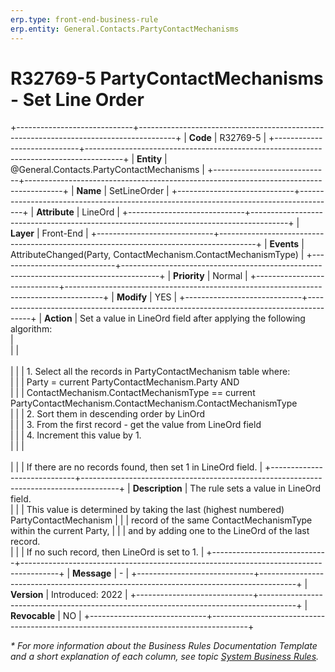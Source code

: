 ```yaml
---
erp.type: front-end-business-rule
erp.entity: General.Contacts.PartyContactMechanisms
---
```


# R32769-5 PartyContactMechanisms - Set Line Order
+-----------------------------+---------------------------------------------------------------------------------------+
| **Code**                    | R32769-5                                                                              |
+-----------------------------+---------------------------------------------------------------------------------------+
| **Entity**                  | @General.Contacts.PartyContactMechanisms                                              |
+-----------------------------+---------------------------------------------------------------------------------------+
| **Name**                    | SetLineOrder                                                                          |
+-----------------------------+---------------------------------------------------------------------------------------+
| **Attribute**               | LineOrd                                                                               |
+-----------------------------+---------------------------------------------------------------------------------------+
| **Layer**                   | Front-End                                                                             |
+-----------------------------+---------------------------------------------------------------------------------------+
| **Events**                  | AttributeChanged(Party, ContactMechanism.ContactMechanismType)                        |
+-----------------------------+---------------------------------------------------------------------------------------+
| **Priority**                | Normal                                                                                |
+-----------------------------+---------------------------------------------------------------------------------------+
| **Modify**                  | YES                                                                                   |
+-----------------------------+---------------------------------------------------------------------------------------+
| **Action**                  | Set a value in LineOrd field after applying the following algorithm:<br/>             |                 
|                             | <br><br>                                                                              | 
|                             | 1. Select all the records in PartyContactMechanism table where: <br/>                 | 
|                             | Party = current PartyContactMechanism.Party AND <br/>                                 | 
|                             | ContactMechanism.ContactMechanismType == current PartyContactMechanism.ContactMechanism.ContactMechanismType <br/> |
|                             | 2. Sort them in descending order by LinOrd <br/>                                      | 
|                             | 3. From the first record - get the value from LineOrd field <br/>                     |
|                             | 4. Increment this value by 1. <br/>                                                   |
|                             | <br><br>                                                                              | 
|                             | If there are no records found, then set 1 in LineOrd field.                           | 
+-----------------------------+---------------------------------------------------------------------------------------+
| **Description**             | The rule sets a value in LineOrd field.<br/>                                          | 
|                             | This value is determined by taking the last (highest numbered) PartyContactMechanism  | 
|                             | record of the same ContactMechanismType within the current Party,                     | 
|                             | and by adding one to the LineOrd of the last record.<br/>                             | 
|                             | If no such record, then LineOrd is set to 1.                                          | 
+-----------------------------+---------------------------------------------------------------------------------------+
| **Message**                 |  \-                                                                                   | 
+-----------------------------+---------------------------------------------------------------------------------------+
| **Version**                 | Introduced: 2022                                                                      |
+-----------------------------+---------------------------------------------------------------------------------------+
| **Revocable**               | NO                                                                                    |
+-----------------------------+---------------------------------------------------------------------------------------+

*\* For more information about the Business Rules Documentation Template and a short explanation of each column, see
topic [System Business Rules](../templates/template-description-system-business-rules.md).*
